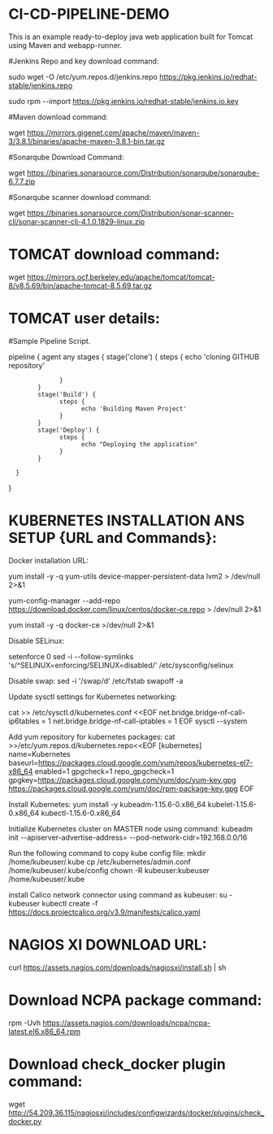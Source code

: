 # CI-CD-PIPELINE-DEMO

This is an example ready-to-deploy java web application built for Tomcat using Maven and webapp-runner.

#Jenkins Repo and key download command:

sudo wget -O /etc/yum.repos.d/jenkins.repo https://pkg.jenkins.io/redhat-stable/jenkins.repo

sudo rpm --import https://pkg.jenkins.io/redhat-stable/jenkins.io.key

#Maven download command:

wget https://mirrors.gigenet.com/apache/maven/maven-3/3.8.1/binaries/apache-maven-3.8.1-bin.tar.gz

#Sonarqube Download Command:

wget https://binaries.sonarsource.com/Distribution/sonarqube/sonarqube-6.7.7.zip

#Sonarqube scanner download command:

wget https://binaries.sonarsource.com/Distribution/sonar-scanner-cli/sonar-scanner-cli-4.1.0.1829-linux.zip

# TOMCAT download command:

wget https://mirrors.ocf.berkeley.edu/apache/tomcat/tomcat-8/v8.5.69/bin/apache-tomcat-8.5.69.tar.gz

# TOMCAT user details:
  <role rolename="manager-script"/>
  <role rolename="manager-gui"/>
  <user username="tomcat" password="tomcat" roles="manager-script,manager-gui"/>
  
  
#Sample Pipeline Script.

pipeline {
      agent any
      stages {
            stage('clone') {
                  steps {
                        echo 'cloning GITHUB repository'
                    
                  }
            }
            stage('Build') {
                  steps {
                        echo 'Building Maven Project'
                  }
            }
            stage('Deploy') {
                  steps {
                        echo "Deploying the application"
                  }
            }
          
      }
}

# KUBERNETES INSTALLATION ANS SETUP {URL and Commands}:

Docker installation URL:

yum install -y -q yum-utils device-mapper-persistent-data lvm2 > /dev/null 2>&1

yum-config-manager --add-repo https://download.docker.com/linux/centos/docker-ce.repo > /dev/null 2>&1

yum install -y -q docker-ce >/dev/null 2>&1

Disable SELinux:

setenforce 0
sed -i --follow-symlinks 's/^SELINUX=enforcing/SELINUX=disabled/' /etc/sysconfig/selinux

Disable swap:
sed -i '/swap/d' /etc/fstab
swapoff -a

Update sysctl settings for Kubernetes networking:

cat >> /etc/sysctl.d/kubernetes.conf <<EOF
net.bridge.bridge-nf-call-ip6tables = 1
net.bridge.bridge-nf-call-iptables = 1
EOF
sysctl --system
                                           
Add yum repository for kubernetes packages:
cat >>/etc/yum.repos.d/kubernetes.repo<<EOF
[kubernetes]
name=Kubernetes
baseurl=https://packages.cloud.google.com/yum/repos/kubernetes-el7-x86_64
enabled=1
gpgcheck=1
repo_gpgcheck=1
gpgkey=https://packages.cloud.google.com/yum/doc/yum-key.gpg
        https://packages.cloud.google.com/yum/doc/rpm-package-key.gpg
EOF
  
Install Kubernetes:
yum install -y kubeadm-1.15.6-0.x86_64 kubelet-1.15.6-0.x86_64 kubectl-1.15.6-0.x86_64
  
Initialize Kubernetes cluster on MASTER node using command:
kubeadm init --apiserver-advertise-address=<master-node-private-ip> --pod-network-cidr=192.168.0.0/16
  
Run the following command to copy kube config file:
mkdir /home/kubeuser/.kube
cp /etc/kubernetes/admin.conf /home/kubeuser/.kube/config
chown -R kubeuser:kubeuser /home/kubeuser/.kube
  
install Calico network connector using command as kubeuser:
su - kubeuser
kubectl create -f https://docs.projectcalico.org/v3.9/manifests/calico.yaml
  
  
# NAGIOS XI DOWNLOAD URL:

curl https://assets.nagios.com/downloads/nagiosxi/install.sh | sh
  
# Download NCPA package command:

rpm -Uvh https://assets.nagios.com/downloads/ncpa/ncpa-latest.el6.x86_64.rpm
  
# Download check_docker plugin command:

wget http://54.209.36.115/nagiosxi/includes/configwizards/docker/plugins/check_docker.py

